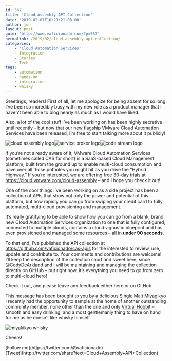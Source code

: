 ```yaml
---
id: 567
title: 'Cloud Assembly API Collection'
date: '2019-02-07T10:21:21-08:00'
author: jon
layout: post
guid: 'http://www.vaficionado.com/?p=567'
permalink: /2019/02/cloud-assembly-api-collection/
categories:
    - 'Cloud Automation Services'
    - Integration
    - Stories
    - Tech
tags:
    - automation
    - hands-on
    - integration
    - whisky
---
```


Greetings, readers! First of all, let me apologize for being absent for so long. I’ve been so incredibly busy with my new role as a product manager that I haven’t been able to blog nearly as much as I would have liked.

Also, a lot of the cool stuff I’ve been working on has been highly secretive until recently – but now that our new flagship VMware Cloud Automation Services have been released, I’m free to start talking more about it publicly!

![cloud assembly logo](/vaficionado/assets/images/2019/02/cloud-assembly-150x150.png)![service broker logo](/vaficionado/assets/images/2019/02/service-broker-full-color-150x150.png)![code stream logo](/vaficionado/assets/images/2019/02/code-stream-150x150.png)

If you’re not already aware of it, VMware Cloud Automation Services (sometimes called CAS for short) is a SaaS-based Cloud Management platform, built from the ground up to enable multi-cloud consumption and pave over all those potholes you might hit as you drive the “Hybrid Highway.” If you’re interested, we are offering free 30-day trials at <https://cloud.vmware.com/cloud-assembly> – and I hope you check it out!

One of the cool things I’ve been working on as a side project has been a collection of APIs that show not only the power and potential of this platform, but how rapidly you can go from swiping your credit card to fully automated, multi-cloud provisioning and management.

It’s really gratifying to be able to show how you can go from a blank, brand new Cloud Automation Services organization to one that is fully configured, connected to multiple clouds, contains a cloud-agnostic blueprint and has even provisioned and managed some resources – all in **under 90 seconds**.

To that end, I’ve published the API collection at <https://github.com/vaficionado/cas-apis> for the interested to review, use, update and contribute to. Your comments and contributions are welcome! I’ll keep the description of the collection short and sweet here, since [@CodyDeArkland](https://twitter.com/codydearkland) and I will be maintaining and managing the collection directly on GitHub – but right now, it’s everything you need to go from zero to multi-cloud hero!

Check it out, and please leave any feedback either here or on GitHub.

This message has been brought to you by a delicious Single Malt Miyagikyo I recently had the opportunity to sample at the home of another outstanding community member, none other than the one and only [Virtual Hobbit](https://virtualhobbit.com/) – smooth and easy drinking, and a most gentlemanly thing to have on hand for me as he doesn’t like whisky himself.

![miyakikyo whisky](/vaficionado/assets/images/2019/02/IMG_7599-768x1024.jpeg)

Cheers!

<div class="twttr_buttons"><div class="twttr_followme"> [Follow me](https://twitter.com/@vaficionado) </div></div><div class="twttr_buttons"><div class="twttr_twitter"> [Tweet](http://twitter.com/share?text=Cloud+Assembly+API+Collection)</div></div>